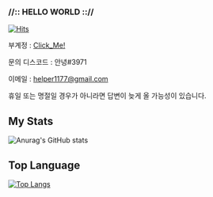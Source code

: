 ### //:: HELLO WORLD :://



[![Hits](https://hits.seeyoufarm.com/api/count/incr/badge.svg?url=https%3A%2F%2Fgithub.com%2FMRMUST&count_bg=%2379C83D&title_bg=%23555555&icon=internetarchive.svg&icon_color=%23E7E7E7&title=hits&edge_flat=false)](https://hits.seeyoufarm.com)

부계정 : [Click_Me!](https://github.com/PolyAst)

문의
디스코드 : 안녕#3971

이메일 : helper1177@gmail.com

휴일 또는 명절일 경우가 아니라면 답변이 늦게 올 가능성이 있습니다.

## My Stats


![Anurag's GitHub stats](https://github-readme-stats.vercel.app/api?username=MRMUST&show_icons=true&theme=dracula)



## Top Language

[![Top Langs](https://github-readme-stats.vercel.app/api/top-langs/?username=MRMUST&hide=Tex&theme=dracula)](https://github.com/anuraghazra/github-readme-stats)

